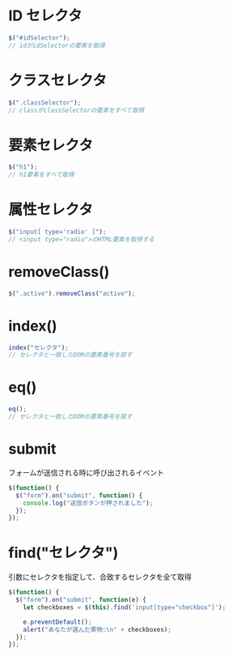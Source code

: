 # ID セレクタ

```js
$("#idSelector");
// idがidSelectorの要素を取得
```

# クラスセレクタ

```js
$(".classSelector");
// classがclassSelectorの要素をすべて取得
```

# 要素セレクタ

```js
$("h1");
// h1要素をすべて取得
```

# 属性セレクタ

```js
$("input[ type='radio' ]");
// <input type="radio">のHTML要素を取得する
```

# removeClass()

```js
$(".active").removeClass("active");
```

# index()

```js
index("セレクタ");
// セレクタと一致したDOMの要素番号を戻す
```

# eq()

```js
eq();
// セレクタと一致したDOMの要素番号を戻す
```

# submit

フォームが送信される時に呼び出されるイベント

```js
$(function() {
  $("form").on("submit", function() {
    console.log("送信ボタンが押されました");
  });
});
```

# find("セレクタ")

引数にセレクタを指定して、合致するセレクタを全て取得

```js
$(function() {
  $("form").on("submit", function(e) {
    let checkboxes = $(this).find('input[type="checkbox"]');

    e.preventDefault();
    alert("あなたが選んだ果物:\n" + checkboxes);
  });
});
```

